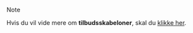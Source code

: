 <!-- markdownlint-disable-file MD041 -->
> [!NOTE]
> Hvis du vil vide mere om **tilbudsskabeloner**, skal du [klikke her][1].

<!-- Referenced links -->
[1]:https://docs.superoffice.com/en/document/templates/quote/index.html
